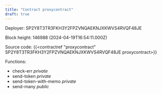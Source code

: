 ```yaml
---
title: "Contract proxycontract"
draft: true
---
```

Deployer: SP2Y8T3TR3FKH3Y2FPZVNQAEKNJXKWVS4RVQF48JE


 



Block height: 146988 (2024-04-19T16:54:11.000Z)

Source code: {{<contractref "proxycontract" SP2Y8T3TR3FKH3Y2FPZVNQAEKNJXKWVS4RVQF48JE proxycontract>}}

Functions:

* check-err _private_
* send-token _private_
* send-token-with-memo _private_
* send-many _public_
